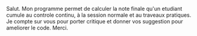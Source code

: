 Salut.
Mon programme permet  de calculer la note finale qu'un etudiant cumule au controle continu, à la session normale et au traveaux pratiques.
Je compte sur vous pour porter critique et donner vos suggestion pour ameliorer le code.
Merci.
